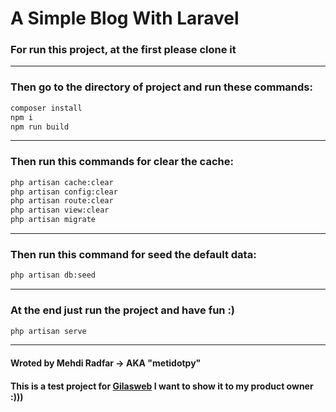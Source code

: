 # A Simple Blog With Laravel

### For run this project, at the first please clone it
---
### Then go to the directory of project and run these commands:
```bash
composer install
npm i
npm run build
```
---
### Then run this commands for clear the cache:
```bash
php artisan cache:clear
php artisan config:clear
php artisan route:clear
php artisan view:clear
php artisan migrate
```
---
### Then run this command for seed the default data:
```bash
php artisan db:seed
```
---
### At the end just run the project and have fun :)
```bash
php artisan serve
```
---
#### Wroted by Mehdi Radfar -> AKA "metidotpy"
#### This is a test project for [Gilasweb](https://gilasweb.ir) I want to show it to my product owner :)))
